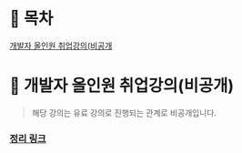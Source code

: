 # :pushpin: **목차**
[개발자 올인원 취업강의(비공개](#pushpin-개발자-올인원-취업강의비공개)

# :pushpin: **개발자 올인원 취업강의(비공개)**
> 해당 강의는 유료 강의로 진행되는 관계로 비공개입니다.
### [정리 링크](https://www.notion.so/kimcno3/dc27552c88694e0ca138c8be4d0e912a)

